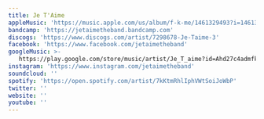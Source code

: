 ```yaml
---
title: Je T'Aime
appleMusic: 'https://music.apple.com/us/album/f-k-me/1461329493?i=1461330703'
bandcamp: 'https://jetaimetheband.bandcamp.com'
discogs: 'https://www.discogs.com/artist/7298678-Je-Taime-3'
facebook: 'https://www.facebook.com/jetaimetheband'
googleMusic: >-
   https://play.google.com/store/music/artist/Je_T_aime?id=Ahd27c4admfk5yfwtoi6eiawsqi
instagram: 'https://www.instagram.com/jetaimetheband'
soundcloud: ''
spotify: 'https://open.spotify.com/artist/7kKtmRhlIphVWtSoiJoWbP'
twitter: ''
website: ''
youtube: ''
---
```


